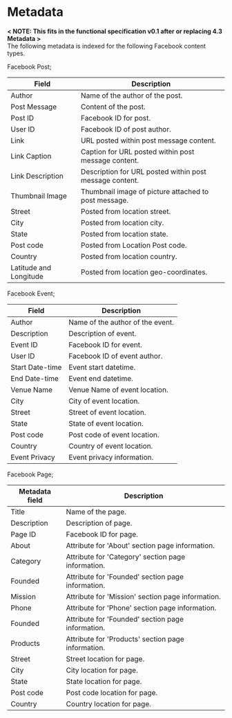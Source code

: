 Metadata
==============

**&lt; NOTE: This fits in the functional specification v0.1 after or replacing 4.3 Metadata &gt;**<br>
The following metadata is indexed for the following Facebook content types.

Facebook Post;

 Field | Description
 ----- | -----------
 Author | Name of the author of the post.
 Post Message | Content of the post.
 Post ID | Facebook ID for post.
 User ID | Facebook ID of post author.
 Link | URL posted within post message content.
 Link Caption | Caption for URL posted within post message content.
 Link Description | Description for URL posted within post message content.
 Thumbnail Image | Thumbnail image of picture attached to post message.
 Street | Posted from location street.
 City | Posted from location city.
 State | Posted from location state.
 Post code | Posted from Location Post code.
 Country | Posted from location country.
 Latitude and Longitude | Posted from location geo-coordinates.  

Facebook Event;

 Field | Description
 ----- | -----------
 Author | Name of the author of the event.
 Description | Description of event.
 Event ID | Facebook ID for event.
 User ID | Facebook ID of event author.
 Start Date-time | Event start datetime.
 End Date-time | Event end datetime.
 Venue Name | Venue Name of event location.
 City | City of event location.
 Street | Street of event location.
 State | State of event location.
 Post code | Post code of event location.
 Country | Country of event location.
 Event Privacy | Event privacy information.

Facebook Page;

 Metadata field | Description
 ----------- | ------
 Title | Name of the page.
 Description | Description of page.
 Page ID | Facebook ID for page.
 About | Attribute for 'About' section page information.
 Category | Attribute for 'Category' section page information.
 Founded | Attribute for 'Founded' section page information.
 Mission | Attribute for 'Mission' section page information.
 Phone | Attribute for 'Phone' section page information.
 Founded | Attribute for 'Founded' section page information.
 Products | Attribute for 'Products' section page information.
 Street |  Street location for page.
 City | City location for page.
 State | State location for page.
 Post code | Post code location for page.
 Country | Country location for page. |
